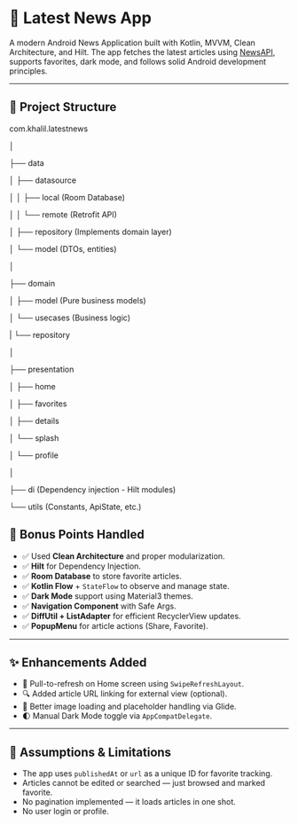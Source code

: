 # 📰 Latest News App

A modern Android News Application built with Kotlin, MVVM, Clean Architecture, and Hilt. The app fetches the latest articles using [NewsAPI](https://newsapi.org), supports favorites, dark mode, and follows solid Android development principles.

---

## 📁 Project Structure

com.khalil.latestnews

│

├── data

│ ├── datasource

│ │ ├── local (Room Database)

│ │ └── remote (Retrofit API)

│ ├── repository (Implements domain layer)

│ └── model (DTOs, entities)

│

├── domain

│ ├── model (Pure business models)

│ └── usecases (Business logic)

| └── repository

│

├── presentation

│ ├── home

│ ├── favorites

│ ├── details

│ └── splash

│ └── profile

│

├── di (Dependency injection - Hilt modules)

└── utils (Constants, ApiState, etc.)


## 🌟 Bonus Points Handled

- ✅ Used **Clean Architecture** and proper modularization.
- ✅ **Hilt** for Dependency Injection.
- ✅ **Room Database** to store favorite articles.
- ✅ **Kotlin Flow** + `StateFlow` to observe and manage state.
- ✅ **Dark Mode** support using Material3 themes.
- ✅ **Navigation Component** with Safe Args.
- ✅ **DiffUtil + ListAdapter** for efficient RecyclerView updates.
- ✅ **PopupMenu** for article actions (Share, Favorite).

---

## ✨ Enhancements Added

- 🔄 Pull-to-refresh on Home screen using `SwipeRefreshLayout`.
- 🔍 Added article URL linking for external view (optional).
- 🎨 Better image loading and placeholder handling via Glide.
- 🌓 Manual Dark Mode toggle via `AppCompatDelegate`.

---

## 📌 Assumptions & Limitations

- The app uses `publishedAt` or `url` as a unique ID for favorite tracking.
- Articles cannot be edited or searched — just browsed and marked favorite.
- No pagination implemented — it loads articles in one shot.
- No user login or profile.
